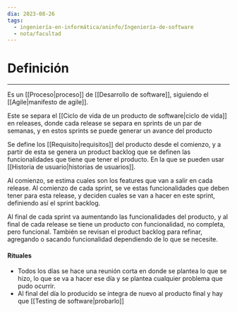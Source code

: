 ```yaml
---
dia: 2023-08-26
tags:
  - ingeniería-en-informática/aninfo/Ingeniería-de-software
  - nota/facultad
---
```

# Definición
---
Es un [[Proceso|proceso]] de [[Desarrollo de software]], siguiendo el [[Agile|manifesto de agile]].

Este se separa el [[Ciclo de vida de un producto de software|ciclo de vida]] en releases, donde cada release se separa en sprints de un par de semanas, y en estos sprints se puede generar un avance del producto

Se define los [[Requisito|requisitos]] del producto desde el comienzo, y a partir de esta se genera un product backlog que se definen las funcionalidades que tiene que tener el producto. En la que se pueden usar [[Historia de usuario|historias de usuarios]]. 

Al comienzo, se estima cuales son los features que van a salir en cada release. Al comienzo de cada sprint, se ve estas funcionalidades que deben tener para esta release, y deciden cuales se van a hacer en este sprint, definiendo así el sprint backlog.

Al final de cada sprint va aumentando las funcionalidades del producto, y al final de cada release se tiene un producto con funcionalidad, no completa, pero funcional. También se revisan el product backlog para refinar, agregando o sacando funcionalidad dependiendo de lo que se necesite.

#### Rituales
* Todos los días se hace una reunión corta en donde se plantea lo que se hizo, lo que se va a hacer ese día y se plantea cualquier problema que pudo ocurrir.
* Al final del día lo producido se integra de nuevo al producto final y hay que [[Testing de software|probarlo]]